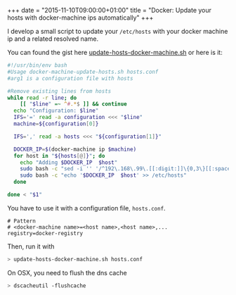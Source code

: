 +++
date = "2015-11-10T09:00:00+01:00"
title = "Docker: Update your hosts with docker-machine ips automatically"
+++

I develop a small script to update your `/etc/hosts` with your docker machine ip and a related resolved name.

You can found the gist here  [update-hosts-docker-machine.sh](https://gist.github.com/juliengarcia/9a208ca5cf6590b25150) or here is it:

```bash
#!/usr/bin/env bash
#Usage docker-machine-update-hosts.sh hosts.conf
#arg1 is a configuration file with hosts

#Remove existing lines from hosts
while read -r line; do
    [[ "$line" =~ ^#.*$ ]] && continue
  echo "Configuration: $line"
  IFS='=' read -a configuration <<< "$line"
  machine=${configuration[0]}

  IFS=',' read -a hosts <<< "${configuration[1]}"

  DOCKER_IP=$(docker-machine ip $machine)
  for host in "${hosts[@]}"; do
    echo "Adding $DOCKER_IP  $host"
    sudo bash -c "sed -i '' '/^192\.168\.99\.[[:digit:]]\{0,3\}[[:space:]]*$host/d' /etc/hosts"
    sudo bash -c "echo '$DOCKER_IP  $host' >> /etc/hosts"
  done

done < "$1"
```

You have to use it with a configuration file, `hosts.conf`.

```
# Pattern
# <docker-machine name>=<host name>,<host name>,...
registry=docker-registry
```

Then, run it with

```bash
> update-hosts-docker-machine.sh hosts.conf
```

On OSX, you need to flush the dns cache

```bash
> dscacheutil -flushcache
```
